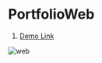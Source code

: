 # PortfolioWeb
1. [Demo Link](http://jack28.dothome.co.kr/Portfoilo/portfolio.html)

![web](https://user-images.githubusercontent.com/60656477/80166478-0ab28f00-8619-11ea-8a5e-08937ac209c7.png)
